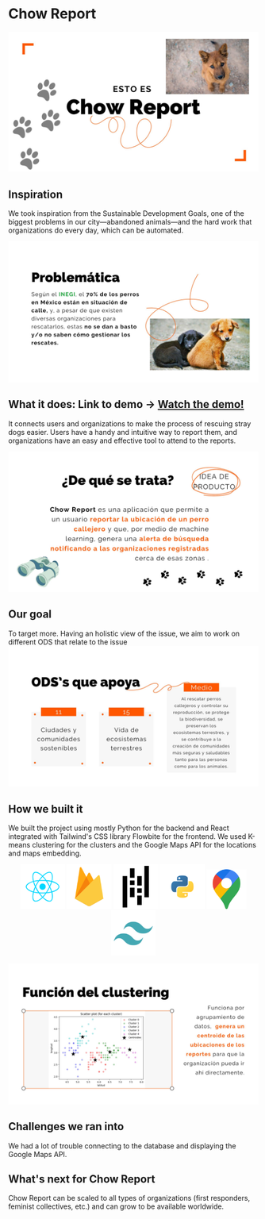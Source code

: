 # Chow Report

![welcome](chow%20report/src/assets/1.jpg)

## Inspiration
We took inspiration from the Sustainable Development Goals, one of the biggest problems in our city—abandoned animals—and the hard work that organizations do every day, which can be automated.

![welcome](chow%20report/src/assets/Chow%20Report.jpg)

## What it does: Link to demo -> [Watch the demo! ](https://youtu.be/DXzXyALE3I8)
It connects users and organizations to make the process of rescuing stray dogs easier. Users have a handy and intuitive way to report them, and organizations have an easy and effective tool to attend to the reports.

![welcome](chow%20report/src/assets/5.jpg)

## Our goal
To target more. Having an holistic view of the issue, we aim to work on different ODS that relate to the issue
![ods](chow%20report/src/assets/4.jpg)

## How we built it
We built the project using mostly Python for the backend and React integrated with Tailwind's CSS library Flowbite for the frontend. We used K-means clustering for the clusters and the Google Maps API for the locations and maps embedding.

<p align="center">
  <img src="chow%20report/src/assets/react-javascript-js-framework-facebook-svgrepo-com.svg" alt="React" width="90" height="90">
  <img src="chow%20report/src/assets/firebase-svgrepo-com.svg" alt="Firebase" width="90" height="90">
  <img src="chow%20report/src/assets/pandas-svgrepo-com.svg" alt="Pandas" width="90" height="90">
  <img src="chow%20report/src/assets/python-svgrepo-com.svg" alt="Python" width="90" height="90">
  <img src="chow report/src/assets/google-maps-svgrepo-com.svg" alt="Google Maps" width="80" height="80">
  <img src="chow report/src/assets/tailwind-svgrepo-com.svg" alt="Tailwind" width="90" height="90">
</p>

![Clustering](chow%20report/src/assets/6.jpg)

## Challenges we ran into
We had a lot of trouble connecting to the database and displaying the Google Maps API.

## What's next for Chow Report
Chow Report can be scaled to all types of organizations (first responders, feminist collectives, etc.) and can grow to be available worldwide.
